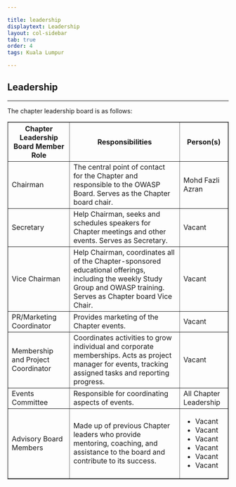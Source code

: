 ```yaml
---

title: leadership
displaytext: Leadership
layout: col-sidebar
tab: true
order: 4
tags: Kuala Lumpur

---
```


## Leadership

------------------
The chapter leadership board is as follows:

<table cellpadding="5" cellspacing="0" border="1">
  <tr>
    <th>Chapter Leadership Board Member Role</th>
    <th width="50%">Responsibilities</th>
    <th>Person(s)</th>
  </tr>
  <tr>
    <td>Chairman</td>
    <td>The central point of contact for the Chapter and responsible to the OWASP Board. Serves as the Chapter board chair.</td>
    <td>Mohd Fazli Azran</td>
  </tr>
  <tr>
    <td>Secretary</td>
    <td>Help Chairman, seeks and schedules speakers for Chapter meetings and other events. Serves as Secretary.</td>
    <td>Vacant</td>
  </tr>
  <tr>
    <td>Vice Chairman</td>
    <td>Help Chairman, coordinates all of the Chapter-sponsored educational offerings, including the weekly Study Group and OWASP training. Serves as Chapter board Vice Chair.</td>
    <td>Vacant</td>
  </tr>
  <tr>
    <td>PR/Marketing Coordinator</td>
    <td>Provides marketing of the Chapter events.</td>
    <td>Vacant</td>
  </tr>
  <tr>
    <td>Membership and Project Coordinator</td>
    <td>Coordinates activities to grow individual and corporate memberships. Acts as project manager for events, tracking assigned tasks and reporting progress.</td>
    <td>Vacant</td>
  </tr>
  <tr>
    <td>Events Committee</td>
    <td>Responsible for coordinating aspects of events.</td>
    <td>All Chapter Leadership</td>
  </tr>
  <tr>
    <td>Advisory Board Members</td>
    <td>Made up of previous Chapter leaders who provide mentoring, coaching, and assistance to the board and contribute to its success.</td>
    <td>
      <ul>
        <li>Vacant</li>
        <li>Vacant</li>
        <li>Vacant</li>
        <li>Vacant</li>
        <li>Vacant</li>
        <li>Vacant</li>
      </ul>
    </td>
  </tr>
</table>
